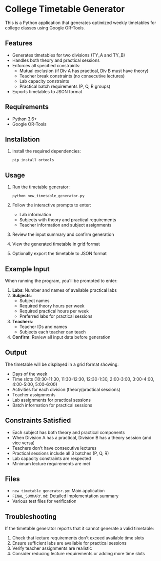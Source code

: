 # College Timetable Generator

This is a Python application that generates optimized weekly timetables for college classes using Google OR-Tools.

## Features

- Generates timetables for two divisions (TY_A and TY_B)
- Handles both theory and practical sessions
- Enforces all specified constraints:
  - Mutual exclusion (if Div A has practical, Div B must have theory)
  - Teacher break constraints (no consecutive lectures)
  - Lab capacity constraints
  - Practical batch requirements (P, Q, R groups)
- Exports timetables to JSON format

## Requirements

- Python 3.6+
- Google OR-Tools

## Installation

1. Install the required dependencies:
   ```
   pip install ortools
   ```

## Usage

1. Run the timetable generator:
   ```
   python new_timetable_generator.py
   ```

2. Follow the interactive prompts to enter:
   - Lab information
   - Subjects with theory and practical requirements
   - Teacher information and subject assignments

3. Review the input summary and confirm generation

4. View the generated timetable in grid format

5. Optionally export the timetable to JSON format

## Example Input

When running the program, you'll be prompted to enter:

1. **Labs**: Number and names of available practical labs
2. **Subjects**: 
   - Subject names
   - Required theory hours per week
   - Required practical hours per week
   - Preferred labs for practical sessions
3. **Teachers**:
   - Teacher IDs and names
   - Subjects each teacher can teach
4. **Confirm**: Review all input data before generation

## Output

The timetable will be displayed in a grid format showing:
- Days of the week
- Time slots (10:30-11:30, 11:30-12:30, 12:30-1:30, 2:00-3:00, 3:00-4:00, 4:00-5:00, 5:00-6:00)
- Activities for each division (theory/practical sessions)
- Teacher assignments
- Lab assignments for practical sessions
- Batch information for practical sessions

## Constraints Satisfied

- Each subject has both theory and practical components
- When Division A has a practical, Division B has a theory session (and vice versa)
- Teachers don't have consecutive lectures
- Practical sessions include all 3 batches (P, Q, R)
- Lab capacity constraints are respected
- Minimum lecture requirements are met

## Files

- `new_timetable_generator.py`: Main application
- `FINAL_SUMMARY.md`: Detailed implementation summary
- Various test files for verification

## Troubleshooting

If the timetable generator reports that it cannot generate a valid timetable:
1. Check that lecture requirements don't exceed available time slots
2. Ensure sufficient labs are available for practical sessions
3. Verify teacher assignments are realistic
4. Consider reducing lecture requirements or adding more time slots